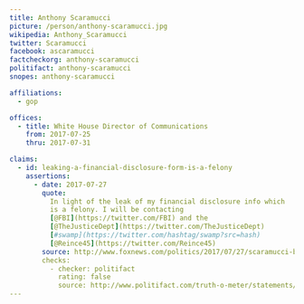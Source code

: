 ```yaml
---
title: Anthony Scaramucci
picture: /person/anthony-scaramucci.jpg
wikipedia: Anthony_Scaramucci
twitter: Scaramucci
facebook: ascaramucci
factcheckorg: anthony-scaramucci
politifact: anthony-scaramucci
snopes: anthony-scaramucci

affiliations:
  - gop

offices:
  - title: White House Director of Communications
    from: 2017-07-25
    thru: 2017-07-31

claims:
  - id: leaking-a-financial-disclosure-form-is-a-felony
    assertions:
      - date: 2017-07-27
        quote:
          In light of the leak of my financial disclosure info which
          is a felony. I will be contacting
          [@FBI](https://twitter.com/FBI) and the
          [@TheJusticeDept](https://twitter.com/TheJusticeDept)
          [#swamp](https://twitter.com/hashtag/swamp?src=hash)
          [@Reince45](https://twitter.com/Reince45)
        source: http://www.foxnews.com/politics/2017/07/27/scaramucci-blasts-felony-leak-his-financial-info-but-denies-targeting-priebus.html
        checks:
          - checker: politifact
            rating: false
            source: http://www.politifact.com/truth-o-meter/statements/2017/jul/27/anthony-scaramucci/it-felony-leak-financial-disclosure-form-anthony-s/
---
```

